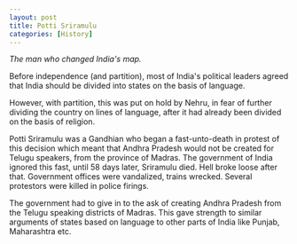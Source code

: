 ```yaml
---
layout: post
title: Potti Sriramulu
categories: [History]
---
```


_The man who changed India's map._

Before independence (and partition), most of India's political leaders agreed 
that India should be divided into states on the basis of language.

However, with partition, this was put on hold by Nehru, in fear of further
dividing the country on lines of language, after it had already been divided
on the basis of religion.

Potti Sriramulu was a Gandhian who began a fast-unto-death in protest of 
this decision which meant that Andhra Pradesh would not be created for Telugu
speakers, from the province of Madras. The government of India ignored this fast, until
58 days later, Sriramulu died. Hell broke loose after that. Government offices
were vandalized, trains wrecked. Several protestors were killed in police firings.

The government had to give in to the ask of creating Andhra Pradesh from the Telugu 
speaking districts of Madras. This gave strength to similar arguments of states
based on language to other parts of India like Punjab, Maharashtra etc.